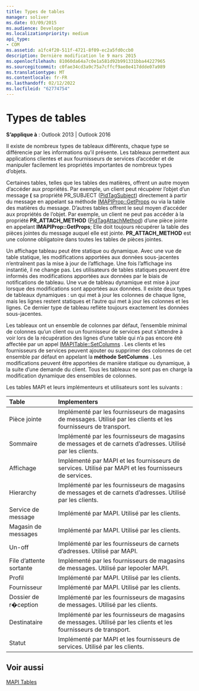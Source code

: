 ```yaml
---
title: Types de tables
manager: soliver
ms.date: 03/09/2015
ms.audience: Developer
ms.localizationpriority: medium
api_type:
- COM
ms.assetid: a1fc4f20-511f-4721-8f09-ec2a5fd0ccb0
description: Dernière modification le 9 mars 2015
ms.openlocfilehash: 81060da64a7c0e1a581d92b991331bba44227965
ms.sourcegitcommit: c0fae34cd3a9c75a7cffcf9ae8e417ddde07a989
ms.translationtype: MT
ms.contentlocale: fr-FR
ms.lasthandoff: 02/12/2022
ms.locfileid: "62774754"
---
```

# <a name="types-of-tables"></a>Types de tables

  
  
**S’applique à** : Outlook 2013 | Outlook 2016 
  
Il existe de nombreux types de tableaux différents, chaque type se différencie par les informations qu’il présente. Les tableaux permettent aux applications clientes et aux fournisseurs de services d’accéder et de manipuler facilement les propriétés importantes de nombreux types d’objets. 
  
Certaines tables, telles que les tables des matières, offrent un autre moyen d’accéder aux propriétés. Par exemple, un client peut récupérer l’objet d’un message **(** sa propriété PR_SUBJECT ([PidTagSubject](pidtagsubject-canonical-property.md)) directement à partir du message en appelant sa méthode [IMAPIProp::GetProps](imapiprop-getprops.md) ou via la table des matières du message. D’autres tables offrent le seul moyen d’accéder aux propriétés de l’objet. Par exemple, un client ne peut pas accéder à la propriété **PR_ATTACH_METHOD** ([PidTagAttachMethod](pidtagattachmethod-canonical-property.md)) d’une pièce jointe en appelant **IMAPIProp::GetProps**; Elle doit toujours récupérer la table des pièces jointes du message auquel elle est jointe. **PR_ATTACH_METHOD** est une colonne obligatoire dans toutes les tables de pièces jointes. 
  
Un affichage tableau peut être statique ou dynamique. Avec une vue de table statique, les modifications apportées aux données sous-jacentes n’entraînent pas la mise à jour de l’affichage. Une fois l’affichage ins instantié, il ne change pas. Les utilisateurs de tables statiques peuvent être informés des modifications apportées aux données par le biais de notifications de tableau. Une vue de tableau dynamique est mise à jour lorsque des modifications sont apportées aux données. Il existe deux types de tableaux dynamiques : un qui met à jour les colonnes de chaque ligne, mais les lignes restent statiques et l’autre qui met à jour les colonnes et les lignes. Ce dernier type de tableau reflète toujours exactement les données sous-jacentes.
  
Les tableaux ont un ensemble de colonnes par défaut, l’ensemble minimal de colonnes qu’un client ou un fournisseur de services peut s’attendre à voir lors de la récupération des lignes d’une table qui n’a pas encore été affectée par un appel [IMAPITable::SetColumns](imapitable-setcolumns.md) . Les clients et les fournisseurs de services peuvent ajouter ou supprimer des colonnes de cet ensemble par défaut en appelant la **méthode SetColumns** . Les modifications peuvent être apportées de manière statique ou dynamique, à la suite d’une demande du client. Tous les tableaux ne sont pas en charge la modification dynamique des ensembles de colonnes. 
  
Les tables MAPI et leurs implémenteurs et utilisateurs sont les suivants :
  
|**Table**|**Implementers**|
|:-----|:-----|
|Pièce jointe  <br/> |Implémenté par les fournisseurs de magasins de messages. Utilisé par les clients et les fournisseurs de transport. |
|Sommaire  <br/> |Implémenté par les fournisseurs de magasins de messages et de carnets d’adresses. Utilisé par les clients. |
|Affichage  <br/> |Implémenté par MAPI et les fournisseurs de services. Utilisé par MAPI et les fournisseurs de services. |
|Hierarchy  <br/> |Implémenté par les fournisseurs de magasins de messages et de carnets d’adresses. Utilisé par les clients. |
|Service de message  <br/> |Implémenté par MAPI. Utilisé par les clients. |
|Magasin de messages  <br/> |Implémenté par MAPI. Utilisé par les clients. |
|Un-off  <br/> |Implémenté par les fournisseurs de carnets d’adresses. Utilisé par MAPI. |
|File d’attente sortante  <br/> |Implémenté par les fournisseurs de magasins de messages. Utilisé par lepooler MAPI. |
|Profil  <br/> |Implémenté par MAPI. Utilisé par les clients. |
|Fournisseur  <br/> |Implémenté par MAPI. Utilisé par les clients. |
|Dossier de r�ception  <br/> |Implémenté par les fournisseurs de magasins de messages. Utilisé par les clients. |
|Destinataire  <br/> |Implémenté par les fournisseurs de magasins de messages. Utilisé par les clients et les fournisseurs de transport. |
|Statut  <br/> |Implémenté par MAPI et les fournisseurs de services. Utilisé par les clients. |
   
## <a name="see-also"></a>Voir aussi



[MAPI Tables](mapi-tables.md)

